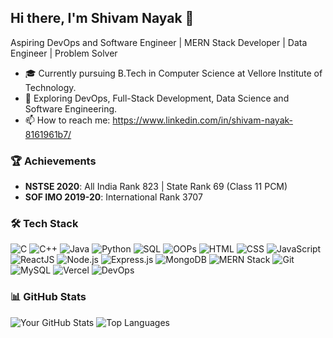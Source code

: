 ## Hi there, I'm Shivam Nayak 👋
Aspiring DevOps and Software Engineer | MERN Stack Developer | Data Engineer | Problem Solver
- 🎓 Currently pursuing B.Tech in Computer Science at Vellore Institute of Technology.
- 🌱 Exploring DevOps, Full-Stack Development, Data Science and Software Engineering.
- 📫 How to reach me: https://www.linkedin.com/in/shivam-nayak-8161961b7/

### 🏆 Achievements
- **NSTSE 2020**: All India Rank 823 | State Rank 69 (Class 11 PCM)
- **SOF IMO 2019-20**: International Rank 3707
  
### 🛠 Tech Stack
![C](https://img.shields.io/badge/-C-A8B9CC?logo=c&logoColor=white&style=flat)
![C++](https://img.shields.io/badge/-C++-00599C?logo=cplusplus&logoColor=white&style=flat)
![Java](https://img.shields.io/badge/-Java-007396?logo=java&logoColor=white&style=flat)
![Python](https://img.shields.io/badge/-Python-3776AB?logo=python&logoColor=white&style=flat)
![SQL](https://img.shields.io/badge/-SQL-4479A1?logo=postgresql&logoColor=white&style=flat)
![OOPs](https://img.shields.io/badge/-OOPs-FF6F00?logo=databricks&logoColor=white&style=flat)
![HTML](https://img.shields.io/badge/-HTML5-E34F26?logo=html5&logoColor=white&style=flat)
![CSS](https://img.shields.io/badge/-CSS3-1572B6?logo=css3&logoColor=white&style=flat)
![JavaScript](https://img.shields.io/badge/-JavaScript-F7DF1E?logo=javascript&logoColor=black&style=flat)
![ReactJS](https://img.shields.io/badge/-React-61DAFB?logo=react&logoColor=black&style=flat)
![Node.js](https://img.shields.io/badge/-Node.js-339933?logo=node.js&logoColor=white&style=flat)
![Express.js](https://img.shields.io/badge/-Express.js-000000?logo=express&logoColor=white&style=flat)
![MongoDB](https://img.shields.io/badge/-MongoDB-47A248?logo=mongodb&logoColor=white&style=flat)
![MERN Stack](https://img.shields.io/badge/-MERN_Stack-3DDC84?logo=mongodb&logoColor=white&style=flat)
![Git](https://img.shields.io/badge/-Git-F05032?logo=git&logoColor=white&style=flat)
![MySQL](https://img.shields.io/badge/-MySQL-4479A1?logo=mysql&logoColor=white&style=flat)
![Vercel](https://img.shields.io/badge/-Vercel-000000?logo=vercel&logoColor=white&style=flat)
![DevOps](https://img.shields.io/badge/-DevOps-00599C?logo=azurepipelines&logoColor=white&style=flat)

### 📊 GitHub Stats
![Your GitHub Stats](https://github-readme-stats.vercel.app/api?username=NAYAK-Shivam&show_icons=true&theme=synthwave)
![Top Languages](https://github-readme-stats.vercel.app/api/top-langs/?username=NAYAK-Shivam&layout=compact&theme=merko)
